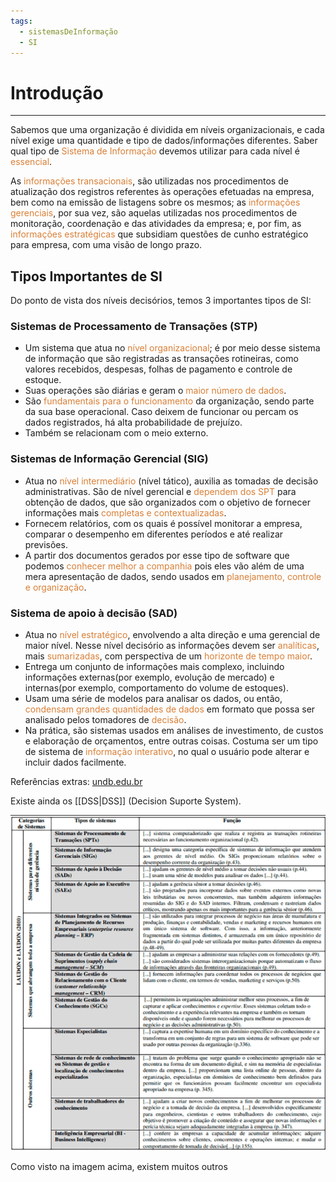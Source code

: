 ```yaml
---
tags:
  - sistemasDeInformação
  - SI
---
```


# Introdução
---

Sabemos que uma organização é dividida em níveis organizacionais, e cada nível exige uma quantidade e tipo de dados/informações diferentes. Saber qual tipo de <span style="color:#d97f36">Sistema de Informação</span> devemos utilizar para cada nível é <span style="color:#d97f36">essencial</span>.

As <span style="color:#d97f36">informações transacionais</span>, são utilizadas nos procedimentos de atualização dos registros referentes às operações efetuadas na empresa, bem como na emissão de listagens sobre os mesmos; as <span style="color:#d97f36">informações gerenciais</span>, por sua vez, são aquelas utilizadas nos procedimentos de monitoração, coordenação e das atividades da empresa; e, por fim, as <span style="color:#d97f36">informações estratégicas</span> que subsidiam questões de cunho estratégico para empresa, com uma visão de longo prazo.

## Tipos Importantes de SI

Do ponto de vista dos níveis decisórios, temos 3 importantes tipos de SI:

### Sistemas de Processamento de Transações (STP)

- Um sistema que atua no <span style="color:#d97f36">nível organizacional</span>; é por meio desse sistema de informação que são registradas as transações rotineiras, como valores recebidos, despesas, folhas de pagamento e controle de estoque.
- Suas operações são diárias e geram o <span style="color:#d97f36">maior número de dados</span>.
- São <span style="color:#d97f36">fundamentais para o funcionamento</span> da organização, sendo parte da sua base operacional. Caso deixem de funcionar ou percam os dados registrados, há alta probabilidade de prejuízo.
- Também se relacionam com o meio externo.

### Sistemas de Informação Gerencial (SIG)

- Atua no <span style="color:#d97f36">nível intermediário </span>(nível tático), auxilia as tomadas de decisão administrativas. São de nível gerencial e <span style="color:#d97f36">dependem dos SPT</span> para obtenção de dados, que são organizados com o objetivo de fornecer informações mais <span style="color:#d97f36">completas e contextualizadas</span>.
- Fornecem relatórios, com os quais é possível monitorar a empresa, comparar o desempenho em diferentes períodos e até realizar previsões.
- A partir dos documentos gerados por esse tipo de software que podemos <span style="color:#d97f36">conhecer melhor a companhia</span> pois eles vão além de uma mera apresentação de dados, sendo usados em <span style="color:#d97f36">planejamento, controle e organização</span>.

### Sistema de apoio à decisão (SAD)

- Atua no <span style="color:#d97f36">nível estratégico</span>, envolvendo a alta direção e uma gerencial de maior nível. Nesse nível decisório as informações devem ser <span style="color:#d97f36">analíticas</span>, mais <span style="color:#d97f36">sumarizadas</span>, com perspectiva de um <span style="color:#d97f36">horizonte de tempo maior</span>.
- Entrega um conjunto de informações mais complexo, incluindo informações externas(por exemplo, evolução de mercado) e internas(por exemplo, comportamento do volume de estoques).
- Usam uma série de modelos para analisar os dados, ou então, <span style="color:#d97f36">condensam grandes quantidades de dados</span> em formato que possa ser analisado pelos tomadores de <span style="color:#8ef3f5"><span style="color:#d97f36">decisão</span></span>.
- Na prática, são sistemas usados em análises de investimento, de custos e elaboração de orçamentos, entre outras coisas. Costuma ser um tipo de sistema de <span style="color:#d97f36">informação interativo</span>, no qual o usuário pode alterar e incluir dados facilmente.

Referências extras: [undb.edu.br](https://www.undb.edu.br/blog/tipos-de-sistemas-de-informacao-tudo-o-que-voce-precisa-saber#:~:text=Sistema%20de%20processamento%20de%20transa%C3%A7%C3%B5es%20(SPT)&text=%C3%89%20por%20meio%20desse%20tipo,Recursos%20Humanos%2C%20vendas%20e%20produ%C3%A7%C3%A3o.)

Existe ainda os [[DSS|DSS]] (Decision Suporte System).


![](img/Pasted%20image%2020240307103047.png)

Como visto na imagem acima, existem muitos outros